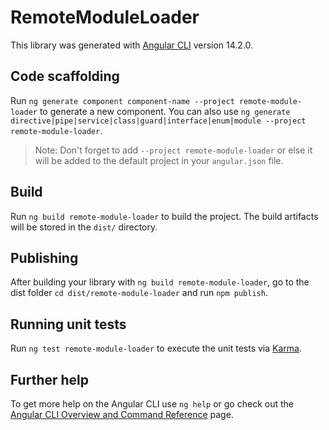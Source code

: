 # RemoteModuleLoader

This library was generated with [Angular CLI](https://github.com/angular/angular-cli) version 14.2.0.

## Code scaffolding

Run `ng generate component component-name --project remote-module-loader` to generate a new component. You can also use `ng generate directive|pipe|service|class|guard|interface|enum|module --project remote-module-loader`.

> Note: Don't forget to add `--project remote-module-loader` or else it will be added to the default project in your `angular.json` file.

## Build

Run `ng build remote-module-loader` to build the project. The build artifacts will be stored in the `dist/` directory.

## Publishing

After building your library with `ng build remote-module-loader`, go to the dist folder `cd dist/remote-module-loader` and run `npm publish`.

## Running unit tests

Run `ng test remote-module-loader` to execute the unit tests via [Karma](https://karma-runner.github.io).

## Further help

To get more help on the Angular CLI use `ng help` or go check out the [Angular CLI Overview and Command Reference](https://angular.io/cli) page.
